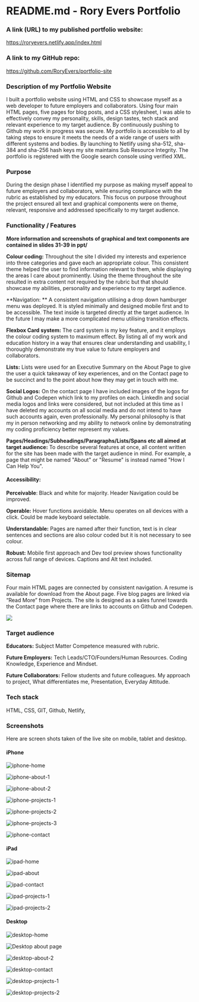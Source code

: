

# README.md - Rory Evers Portfolio



### A link (URL) to my published portfolio website: 

https://roryevers.netlify.app/index.html



### A link to my GitHub repo:

https://github.com/RoryEvers/portfolio-site



### Description of my Portfolio Website

I built a portfolio website using HTML and CSS to showcase myself as a web developer to future employers and collaborators. Using four main HTML pages, five pages for blog posts, and a CSS stylesheet, I was able to effectively convey my personality, skills, design tastes, tech stack and relevant experience to my target audience. By continuously pushing to Github my work in progress was secure. My portfolio is accessible to all by taking steps to ensure it meets the needs of a wide range of users with different systems and bodies. By launching to Netlify using sha-512, sha-384 and sha-256 hash keys my site maintains Sub Resource Integrity. The portfolio is registered with the Google search console using verified XML.

### Purpose

During the design phase I identified my purpose as making myself appeal to future employers and collaborators, while ensuring compliance with the rubric as established by my educators. This focus on purpose throughout the project ensured all text and graphical components were on theme, relevant, responsive and addressed specifically to my target audience. 

### Functionality / Features



**More information and screenshots of graphical and text components are contained in slides 31-39 in ppt/**



**Colour coding:** Throughout the site I divided my interests and experience into three categories and gave each an appropriate colour. This consistent theme helped the user to find information relevant to them, while displaying the areas I care about prominently. Using the theme throughout the site resulted in extra content not required by the rubric but that should showcase my abilities, personality and experience to my target audience. 



**Navigation: ** A consistent navigation utilising a drop down hamburger menu was deployed. It is styled minimally and designed mobile first and to be accessible. The text inside is targeted directly at the target audience. In the future I may make a more complicated menu utilising transition effects.



**Flexbox Card system:** The card system is my key feature, and it employs the colour coding system to maximum effect. By listing all of my work and education history in a way that ensures clear understanding and usability, I thoroughly demonstrate my true value to future employers and collaborators.



**Lists:** Lists were used for an Executive Summary on the About Page to give the user a quick takeaway of key experiences, and on the Contact page to be succinct and to the point about how they may get in touch with me.



**Social Logos:** On the contact page I have included images of the logos for Github and Codepen which link to my profiles on each. LinkedIn and social media logos and links were considered, but not included at this time as I have deleted my accounts on all social media and do not intend to have such accounts again, even professionally. My personal philosophy is that my in person networking and my ability to network online by demonstrating my coding proficiency better represent my values.



**Pages/Headings/Subheadings/Paragraphs/Lists/Spans etc all aimed at target audience:** To describe several features at once, all content written for the site has been made with the target audience in mind. For example, a page that might be named "About" or "Resume" is instead named "How I Can Help You".



#### Accessibility: 



**Perceivable**: Black and white for majority. Header Navigation could be improved. 



**Operable:** Hover functions avoidable. Menu operates on all devices with a click. Could be made keyboard selectable. 



**Understandable:** Pages are named after their function, text is in clear sentences and sections are also colour coded but it is not necessary to see colour. 



**Robust:** Mobile first approach and Dev tool preview shows functionality across full range of devices. Captions and Alt text included.



### Sitemap



Four main HTML pages are connected by consistent navigation. A resume is available for download from the About page. Five blog pages are linked via “Read More” from Projects. The site is designed as a sales funnel towards the Contact page where there are links to accounts on Github and Codepen.

![](C:\Users\rorye\Documents\GitHub\portfolio-site\docs\sitemap.png)



### Target audience

**Educators:** Subject Matter Competence measured with rubric.

**Future Employers:** Tech Leads/CTO/Founders/Human Resources. Coding Knowledge, Experience and Mindset.

**Future Collaborators:** Fellow students and future colleagues. My approach to project, What differentiates me, Presentation, Everyday Attitude.



### Tech stack 

HTML, CSS, GIT, Github, Netlify, 



### Screenshots

Here are screen shots taken of the live site on mobile, tablet and desktop.



#### iPhone

![iphone-home](docs\iphone-home.PNG)

![iphone-about-1](docs\iphone-about-1.PNG)

![iphone-about-2](docs\iphone-about-2.PNG)





![iphone-projects-1](docs\iphone-projects-1.PNG)

![iphone-projects-2](docs\iphone-projects-2.PNG)

![iphone-projects-3](docs\iphone-projects-3.PNG)

![iphone-contact](docs\iphone-contact.PNG)



#### iPad

![ipad-home](docs\ipad-home.PNG)

![ipad-about](docs\ipad-about.PNG)

![ipad-contact](docs\ipad-contact.PNG)



![ipad-projects-1](docs\ipad-projects-1.PNG)

![ipad-projects-2](docs\ipad-projects-2.PNG)



#### Desktop

![desktop-home](docs\desktop-home.PNG)

![Desktop about page](docs\desktop-about-1.PNG)

![desktop-about-2](docs\desktop-about-2.PNG)

![desktop-contact](docs\desktop-contact.PNG)



![desktop-projects-1](docs\desktop-projects-1.PNG)

![desktop-projects-2](docs\desktop-projects-2.PNG)

